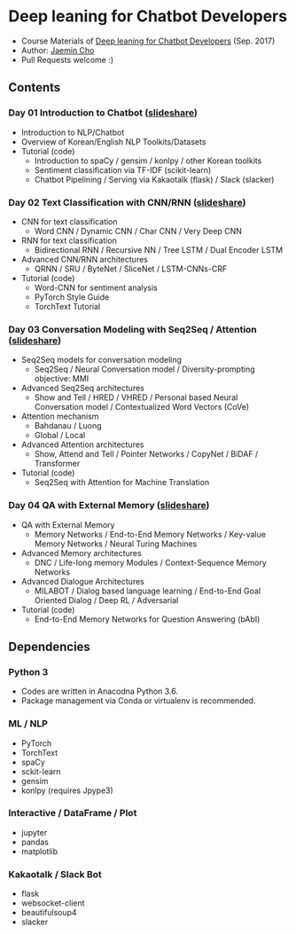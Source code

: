 # Deep leaning for Chatbot Developers
- Course Materials of [Deep leaning for Chatbot Developers](http://www.fastcampus.co.kr/data_seminar_chatbot/) (Sep. 2017)
- Author: [Jaemin Cho](mailto:heythisischo@gmail.com)
- Pull Requests welcome :)

## Contents

### Day 01 Introduction to Chatbot ([slideshare](https://www.slideshare.net/JaeminCho6/dl-chatbot-seminar-day-01-80593691))
- Introduction to NLP/Chatbot
- Overview of Korean/English NLP Toolkits/Datasets
- Tutorial (code)
    - Introduction to spaCy / gensim / konlpy / other Korean toolkits
    - Sentiment classification via TF-IDF (scikit-learn)
    - Chatbot Pipelining / Serving via Kakaotalk (flask) / Slack (slacker)

### Day 02 Text Classification with CNN/RNN ([slideshare](https://www.slideshare.net/JaeminCho6/dl-chatbot-seminar-day-02))
- CNN for text classification
    - Word CNN / Dynamic CNN / Char CNN / Very Deep CNN
- RNN for text classification
    - Bidirectional RNN / Recursive NN / Tree LSTM / Dual Encoder LSTM
- Advanced CNN/RNN architectures
    - QRNN / SRU / ByteNet / SliceNet / LSTM-CNNs-CRF
- Tutorial (code)
    - Word-CNN for sentiment analysis
    - PyTorch Style Guide
    - TorchText Tutorial

### Day 03 Conversation Modeling with Seq2Seq / Attention ([slideshare](https://www.slideshare.net/JaeminCho6/dl-chatbot-seminar-day-03))
- Seq2Seq models for conversation modeling
    - Seq2Seq / Neural Conversation model / Diversity-prompting objective: MMI
- Advanced Seq2Seq architectures
    - Show and Tell / HRED / VHRED / Personal based Neural Conversation model / Contextualized Word Vectors (CoVe)
- Attention mechanism
    - Bahdanau / Luong
    - Global / Local
- Advanced Attention architectures
    - Show, Attend and Tell / Pointer Networks / CopyNet / BiDAF / Transformer
- Tutorial (code)
    - Seq2Seq with Attention for Machine Translation

### Day 04 QA with External Memory ([slideshare](https://www.slideshare.net/JaeminCho6/dl-chatbot-seminar-day-04))
- QA with External Memory
    - Memory Networks / End-to-End Memory Networks / Key-value Memory Networks / Neural Turing Machines
- Advanced Memory architectures
    - DNC / Life-long memory Modules / Context-Sequence Memory Networks
- Advanced Dialogue Architectures
    - MILABOT / Dialog based language learning / End-to-End Goal Oriented Dialog / Deep RL / Adversarial
- Tutorial (code)
    - End-to-End Memory Networks for Question Answering (bAbI)

## Dependencies

### Python 3
- Codes are written in Anacodna Python 3.6.
- Package management via Conda or virtualenv is recommended.

### ML / NLP
- PyTorch
- TorchText
- spaCy
- sckit-learn
- gensim
- konlpy (requires Jpype3)

### Interactive / DataFrame / Plot
- jupyter
- pandas
- matplotlib

### Kakaotalk / Slack Bot
- flask
- websocket-client
- beautifulsoup4
- slacker
